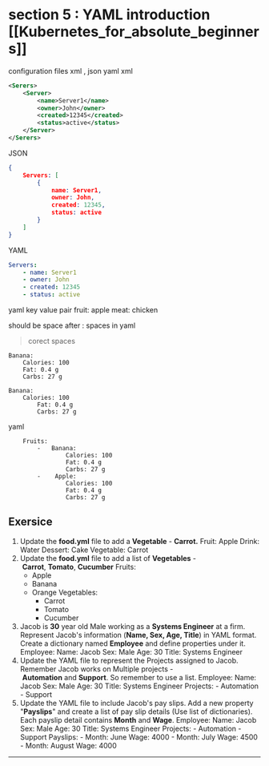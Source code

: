 # section 5 : YAML introduction [[Kubernetes_for_absolute_beginners]]
configuration files xml , json yaml
xml
```xml
<Serers>
	<Server>
		<name>Server1</name>
		<owner>John</owner>
		<created>12345</created>
		<status>active</status>
	</Server>
</Serers>	
```
JSON
```JSON
{
	Servers: [
		{
			name: Server1,
			owner: John,
			created: 12345,
			status: active
		}
	]
}
```
YAML
```YAML
Servers:
	- name: Server1
	- owner: John
	- created: 12345
	- status: active
```
yaml
key value pair
fruit: apple
meat: chicken

should be space after : 
spaces in yaml
> corect spaces
```corect spaces
Banana:
	Calories: 100
	Fat: 0.4 g
	Carbs: 27 g
```
```incorect_
Banana:
	Calories: 100
		Fat: 0.4 g
		Carbs: 27 g
```

yaml 
```more_advance
	Fruits:
		-	Banana:
				Calories: 100
				Fat: 0.4 g
				Carbs: 27 g
		-    Apple:
				Calories: 100
				Fat: 0.4 g
				Carbs: 27 g
```

## Exersice
1. Update the **food.yml** file to add a **Vegetable** - **Carrot.**
	Fruit: Apple
	Drink: Water
	Dessert: Cake
	Vegetable: Carrot
2. Update the **food.yml** file to add a list of **Vegetables** - **Carrot**, **Tomato**, **Cucumber**
	Fruits:
	  - Apple
	  - Banana
	  - Orange
	Vegetables:
	    - Carrot
	    - Tomato
	    - Cucumber
3. Jacob is **30** year old Male working as a **Systems Engineer** at a firm. Represent Jacob's information (**Name, Sex, Age, Title**) in YAML format. Create a dictionary named **Employee** and define properties under it.
	Employee:
	    Name: Jacob
	    Sex: Male
	    Age: 30
	    Title: Systems Engineer 
5. Update the YAML file to represent the Projects assigned to Jacob. Remember Jacob works on Multiple projects - **Automation** and **Support**. So remember to use a list.
		Employee:
		  Name: Jacob
		  Sex: Male
		  Age: 30
		  Title: Systems Engineer
		  Projects:
				    - Automation
				    - Support 
6. Update the YAML file to include Jacob's pay slips. Add a new property "**Payslips**" and create a list of pay slip details (Use list of dictionaries). Each payslip detail contains **Month** and **Wage**.
		Employee:
		  Name: Jacob
		  Sex: Male
		  Age: 30
		  Title: Systems Engineer
		  Projects:
				    - Automation
				    - Support
		  Payslips:
				    - Month: June
			Wage: 4000
				    - Month: July
			Wage: 4500
				    - Month: August
			Wage: 4000
---
